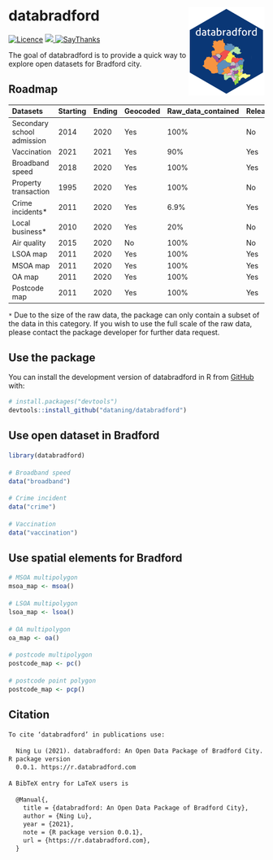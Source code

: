 
<!-- README.md is generated from README.Rmd. Please edit that file -->

# databradford <img src="man/figures/logo.png" align="right" width = 150/>

<!-- badges: start -->
</tr>
</thead>
<tbody>
<tr class="odd">
<td align="left">
<a href="https://opensource.org/licenses/MIT"><img src="https://img.shields.io/badge/License-MIT-yellow.svg" alt="Licence"></a>
</td>
<td align="left">
<a href="https://codecov.io/gh/dataning/databradford">
<img src="https://codecov.io/gh/dataning/databradford/branch/master/graph/badge.svg?token=W1J9I2X338"/>
</a>
</td>
</tr>
<tr class="odd">
<td align="left">
<a href="https://saythanks.io/to/datalulu%40gmail.com"><img src="https://img.shields.io/badge/Say%20Thanks-!-1EAEDB.svg" alt="SayThanks"></a>
</td>
</tr>
</tbody>
</table>

<br>

<!-- badges: end -->

The goal of databradford is to provide a quick way to explore open
datasets for Bradford city.

## Roadmap

| Datasets                   | Starting | Ending | Geocoded | Raw_data_contained | Released |
|:---------------------------|:---------|:-------|:---------|:-------------------|:---------|
| Secondary school admission | 2014     | 2020   | Yes      | 100%               | No       |
| Vaccination                | 2021     | 2021   | Yes      | 90%                | Yes      |
| Broadband speed            | 2018     | 2020   | Yes      | 100%               | Yes      |
| Property transaction       | 1995     | 2020   | Yes      | 100%               | No       |
| Crime incidents\*          | 2011     | 2020   | Yes      | 6.9%               | Yes      |
| Local business\*           | 2010     | 2020   | Yes      | 20%                | No       |
| Air quality                | 2015     | 2020   | No       | 100%               | No       |
| LSOA map                   | 2011     | 2020   | Yes      | 100%               | Yes      |
| MSOA map                   | 2011     | 2020   | Yes      | 100%               | Yes      |
| OA map                     | 2011     | 2020   | Yes      | 100%               | Yes      |
| Postcode map               | 2011     | 2020   | Yes      | 100%               | Yes      |

`*` Due to the size of the raw data, the package can only contain a
subset of the data in this category. If you wish to use the full scale
of the raw data, please contact the package developer for further data
request.

## Use the package

You can install the development version of databradford in R from
[GitHub](https://github.com/) with:

``` r
# install.packages("devtools")
devtools::install_github("dataning/databradford")
```

## Use open dataset in Bradford

``` r
library(databradford)

# Broadband speed
data("broadband")

# Crime incident
data("crime")

# Vaccination
data("vaccination")
```

## Use spatial elements for Bradford

``` r
# MSOA multipolygon
msoa_map <- msoa()

# LSOA multipolygon
lsoa_map <- lsoa()

# OA multipolygon
oa_map <- oa()

# postcode multipolygon
postcode_map <- pc()

# postcode point polygon
postcode_map <- pcp()
```

## Citation

    To cite ‘databradford’ in publications use:

      Ning Lu (2021). databradford: An Open Data Package of Bradford City. R package version
      0.0.1. https://r.databradford.com

    A BibTeX entry for LaTeX users is

      @Manual{,
        title = {databradford: An Open Data Package of Bradford City},
        author = {Ning Lu},
        year = {2021},
        note = {R package version 0.0.1},
        url = {https://r.databradford.com},
      }
